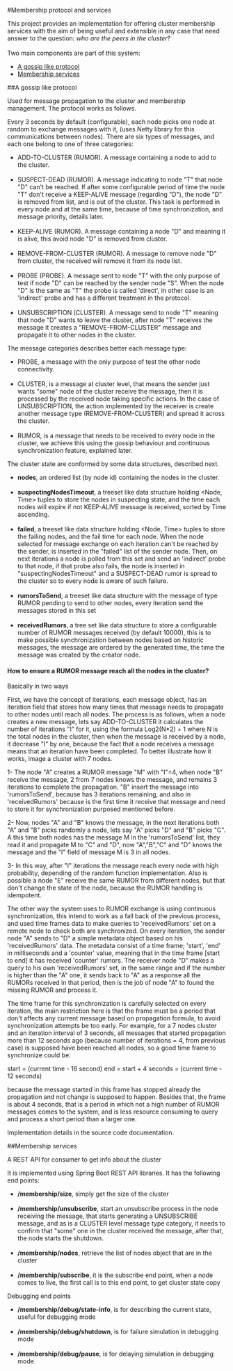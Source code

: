 #Membership protocol and services

This project provides an implementation for offering cluster membership services with the aim of being useful and extensible in any case that need answer to the question: *who are the peers in the cluster*?
</br></br> 
Two main components are part of this system:
- [A gossip like protocol](#a-gossip-like-protocol)
- [Membership services](#membership-services)

##A gossip like protocol

Used for message propagation to the cluster and membership management. The protocol works as follows.

Every 3 seconds by default (configurable), each node picks one node at random to exchange messages with it, (uses Netty library for this communications between nodes). There are six types of messages, and each one belong to one of three categories:  

- ADD-TO-CLUSTER (RUMOR). A message containing a node to add to the cluster.
<br/><br/> 
- SUSPECT-DEAD (RUMOR). A message indicating to node "T" that node "D" can't be reached. If after some configurable period of time the node "T" don't receive a KEEP-ALIVE message (regarding "D"), the node "D" is removed from list, and is out of the cluster. This task is performed in every node and at the same time, because of time synchronization, and message priority, details later.
<br/><br/>
- KEEP-ALIVE (RUMOR). A message containing a node "D" and meaning it is alive, this avoid node "D" is removed from cluster.
<br/><br/>
- REMOVE-FROM-CLUSTER (RUMOR). A message to remove node "D" from cluster, the received will remove it from its node list.
<br/><br/>
- PROBE (PROBE). A message sent to node "T" with the only purpose of test if node "D" can be reached by the sender node "S". When the node "D" is the same as "T" the probe is called 'direct', in other case is an 'indirect' probe and has a different treatment in the protocol.
<br/><br/>
- UNSUBSCRIPTION (CLUSTER). A message send to node "T" meaning that node "D" wants to leave the cluster, after node "T" receives the message it creates a "REMOVE-FROM-CLUSTER" message and propagate it to other nodes in the cluster.
  
The message categories describes better each message type:

- PROBE, a message with the only purpose of test the other node connectivity.
<br/><br/>
- CLUSTER, is a message at cluster level, that means the sender just wants "some" node of the cluster receive the message, then it is processed by the received node taking specific actions. In the case of UNSUBSCRIPTION, the action implemented by the receiver is create another message type (REMOVE-FROM-CLUSTER) and spread it across the cluster.
<br/><br/>
- RUMOR, is a message that needs to be received to every node in the cluster, we achieve this using the gossip behaviour and continuous synchronization feature, explained later.

The cluster state are conformed by some data structures, described next.

- **nodes**, an ordered list (by node id) containing the nodes in the cluster.
<br/><br/>
- **suspectingNodesTimeout**, a treeset like data structure holding <Node, Time> tuples to store the nodes in suspecting state, and the time each nodes will expire if not KEEP-ALIVE message is received, sorted by Time ascending.
<br/><br/>
- **failed**, a treeset like data structure holding <Node, Time> tuples to store the failing nodes, and the fail time for each node. When the node selected for message exchange on each iteration can't be reached by the sender, is inserted in the "failed" list of the sender node. Then, on next iterations a node is polled from this set and send an 'indirect' probe to that node, if that probe also fails, the node is inserted in "suspectingNodesTimeout" and a SUSPECT-DEAD rumor is spread to the cluster so to every node is aware of such failure.
<br/><br/>
- **rumorsToSend**, a treeset like data structure with the message of type RUMOR pending to send to other nodes, every iteration send the messages stored in this set
<br/><br/>
- **receivedRumors**, a tree set like data structure to store a configurable number of RUMOR messages received (by default 10000), this is to make possible synchronization between nodes based on historic messages, the message are ordered by the generated time, the time the message was created by the creator node.

#### How to ensure a RUMOR message reach all the nodes in the cluster?

Basically in two ways

First, we have the concept of iterations, each message object, has an iteration field that stores how many times that message needs to propagate to other nodes until reach all nodes. The process is as follows, when a node creates a new message, lets say ADD-TO-CLUSTER it calculates the number of iterations "I" for it, using the formula Log2(N*2) + 1 where N is the total nodes in the cluster, then when the message is received by a node, it decrease "I" by one, because the fact that a node receives a message means that an iteration have been completed. To better illustrate how it works, image a cluster with 7 nodes.

1- The node "A" creates a RUMOR message "M" with "I"=4, when node "B" receive the message, 2 from 7 nodes knows the message, and remains 3 iterations to complete the propagation. "B" insert the message into 'rumorsToSend', because has 3 iterations remaining, and also in 'receivedRumors' because is the first time it receive that message and need to store it for synchronization purposed mentioned before.

2- Now, nodes "A" and "B" knows the message, in the next iterations both "A" and "B" picks randomly a node, lets say "A" picks "D" and "B" picks "C". A this time both nodes has the message M in the 'rumorsToSend' list, they read it and propagate M to "C" and "D", now "A","B","C" and "D" knows the message and the "I" field of message M is 3 in all nodes.

3- In this way, after "I" iterations  the message reach every node with high probability, depending of the random function implementation. Also is possible a node "E" receive the same RUMOR from different nodes, but that don't change the state of the node, because the RUMOR handling is idempotent.


The other way the system uses to RUMOR exchange is using continuous synchronization, this intend to work as a fall back of the previous process, and used time frames data to make queries to 'receivedRumors' set on a remote node to check both are synchronized. On every iteration, the sender node "A" sends to "D" a simple metadata object based on his 'receivedRumors' data. The metadata consist of a time frame; 'start', 'end' in milliseconds and a 'counter' value, meaning that in the time frame [start to end] it has received 'counter' rumors. The receiver node "D" makes a query to his own 'receivedRumors' set, in the same range and if the number is higher than the "A" one, it sends back to "A" as a response all the RUMORs received in that period, then is the job of node "A" to found the missing RUMOR and process it.

The time frame for this synchronization is carefully selected on every iteration, the main restriction here is that the frame must be a period that don't affects any current message based on propagation formula, to avoid synchronization attempts be too early. For example, for a 7 nodes cluster and an iteration interval of 3 seconds, all messages that started propagation more than 12 seconds ago (because number of iterations = 4, from previous case) is supposed have been reached all nodes, so a good time frame to synchronize could be:

start = (current time - 16 second)
end   = start + 4 seconds = (current time - 12 seconds)

because the message started in this frame has stopped already the propagation and not change is supposed to happen. Besides that, the frame is about 4 seconds, that is a period in which not a high number of RUMOR messages comes to the system, and is less resource consuming to query and process a short period than a larger one.

Implementation details in the source code documentation.

##Membership services

A REST API for consumer to get info about the cluster

It is implemented using Spring Boot REST API libraries. It has the following end points:

- **/membership/size**, simply get the size of the cluster
</br></br>
- **/membership/unsubscribe**, start an unsubscribe process in the node receiving the message, that starts generating a UNSUBSCRIBE message, and as is a CLUSTER level message type category, it needs to confirm that "some" one in the cluster received the message, after that, the node starts the shutdown.
</br></br>
- **/membership/nodes**, retrieve the list of nodes object that are in the cluster
</br></br>
- **/membership/subscribe**, it is the subscribe end point, when a node comes to live, the first call is to this end point, to get cluster state copy 


Debugging end points

- **/membership/debug/state-info**, is for describing the current state, useful for debugging mode
</br></br>
- **/membership/debug/shutdown**, is for failure simulation in debugging mode
</br></br>
- **/membership/debug/pause**, is for delaying simulation in debugging mode

